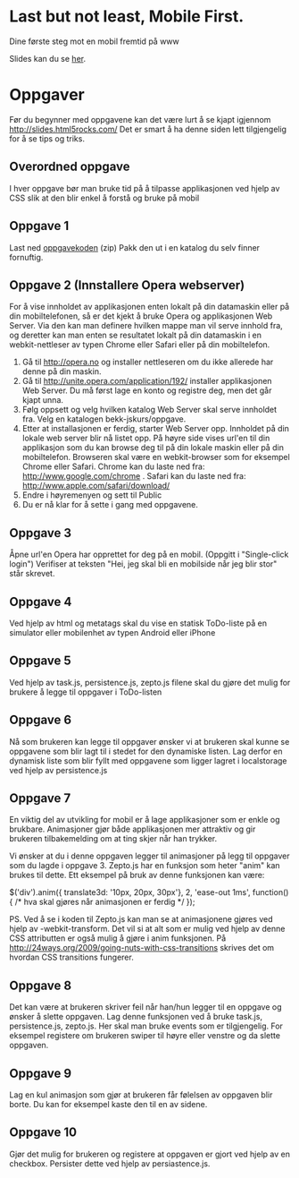 # Last but not least, Mobile First.
Dine første steg mot en mobil fremtid på www

Slides kan du se [her](http://erlendfh.github.com/bekk-jskurs).
	
# Oppgaver

Før du begynner med oppgavene kan det være lurt å se kjapt igjennom http://slides.html5rocks.com/
Det er smart å ha denne siden lett tilgjengelig for å se tips og triks.

## Overordned oppgave

I hver oppgave bør man bruke tid på å tilpasse applikasjonen ved hjelp av CSS slik at den blir enkel å forstå og bruke på mobil

## Oppgave 1

Last ned [oppgavekoden](https://github.com/erlendfh/bekk-jskurs/zipball/master) (zip)
Pakk den ut i en katalog du selv finner fornuftig.

## Oppgave 2 (Innstallere Opera webserver)

For å vise innholdet av applikasjonen enten lokalt på din datamaskin eller på din mobiltelefonen, så er det kjekt å bruke Opera og applikasjonen Web Server. Via den kan man definere hvilken mappe man vil serve innhold fra, og deretter kan man enten se resultatet lokalt på din datamaskin i en webkit-nettleser av typen Chrome eller Safari eller på din mobiltelefon. 

1. Gå til http://opera.no og installer nettleseren om du ikke allerede har denne på din maskin.
2. Gå til http://unite.opera.com/application/192/ installer applikasjonen Web Server. Du må først lage en konto og registre deg, men det går kjapt unna.
3. Følg oppsett og velg hvilken katalog Web Server skal serve innholdet fra. Velg en katalogen bekk-jskurs/oppgave.
4. Etter at installasjonen er ferdig, starter Web Server opp. Innholdet på din lokale web server blir nå listet opp. På høyre side vises url'en til din applikasjon som du kan browse deg til på din lokale maskin eller på din mobiltelefon. Browseren skal være en webkit-browser som for eksempel Chrome eller Safari. Chrome kan du laste ned fra: http://www.google.com/chrome . Safari kan du laste ned fra: http://www.apple.com/safari/download/
5. Endre i høyremenyen og sett til Public
6. Du er nå klar for å sette i gang med oppgavene.

## Oppgave 3

Åpne url'en Opera har opprettet for deg på en mobil. (Oppgitt i "Single-click login")
Verifiser at teksten "Hei, jeg skal bli en mobilside når jeg blir stor" står skrevet.

## Oppgave 4

Ved hjelp av html og metatags skal du vise en statisk ToDo-liste på en simulator eller mobilenhet av typen Android eller iPhone

## Oppgave 5

Ved hjelp av task.js, persistence.js, zepto.js filene skal du gjøre det mulig for brukere å legge til oppgaver i ToDo-listen

## Oppgave 6

Nå som brukeren kan legge til oppgaver ønsker vi at brukeren skal kunne se oppgavene som blir lagt til i stedet for den dynamiske listen. Lag derfor en dynamisk liste som blir fyllt med oppgavene som ligger lagret i localstorage ved hjelp av persistence.js

## Oppgave 7

En viktig del av utvikling for mobil er å lage applikasjoner som er enkle og brukbare. Animasjoner gjør både applikasjonen mer attraktiv og gir brukeren tilbakemelding om at ting skjer når han trykker.

Vi ønsker at du i denne oppgaven legger til animasjoner på legg til oppgaver som du lagde i oppgave 3. Zepto.js har en funksjon som heter "anim" kan brukes til dette. Ett eksempel på bruk av denne funksjonen kan være:

$('div').anim({ translate3d: '10px, 20px, 30px'}, 2, 'ease-out 1ms', function() {
	/* hva skal gjøres når animasjonen er ferdig */
});

PS. Ved å se i koden til Zepto.js kan man se at animasjonene gjøres ved hjelp av -webkit-transform. Det vil si at alt som er mulig ved hjelp av denne CSS attributten er også mulig å gjøre i anim funksjonen. På http://24ways.org/2009/going-nuts-with-css-transitions skrives det om hvordan CSS transitions fungerer.  

## Oppgave 8

Det kan være at brukeren skriver feil når han/hun legger til en oppgave og ønsker å slette oppgaven. Lag denne funksjonen ved å bruke task.js, persistence.js, zepto.js. Her skal man bruke events som er tilgjengelig. For eksempel registere om brukeren swiper til høyre eller venstre og da slette oppgaven.

## Oppgave 9

Lag en kul animasjon som gjør at brukeren får følelsen av oppgaven blir borte. Du kan for eksempel kaste den til en av sidene.

## Oppgave 10

Gjør det mulig for brukeren og registere at oppgaven er gjort ved hjelp av en checkbox. Persister dette ved hjelp av persiastence.js.
